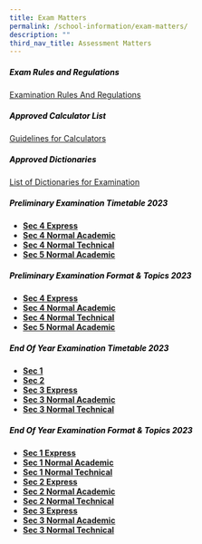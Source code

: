 ```yaml
---
title: Exam Matters
permalink: /school-information/exam-matters/
description: ""
third_nav_title: Assessment Matters
---
```

<h5 style="color:black">Exam Rules and Regulations</h5>

[Examination Rules And Regulations](/files/examination%20rules%20and%20regulations%202023.pdf)

<h5 style="color:black">Approved Calculator List</h5>

[Guidelines for Calculators](https://www.seab.gov.sg/)

<h5 style="color:black">Approved Dictionaries</h5>

[List of Dictionaries for Examination](https://www.seab.gov.sg/)


<h5 style="color:black">Preliminary Examination Timetable 2023
</h5>

*   **[Sec 4 Express](/files/4e%20prelim%20tt%2023%20v2.pdf)**
*   **[Sec 4 Normal Academic](/files/4na%20prelim%20tt%2023%20v2.pdf)**
*   **[Sec 4 Normal Technical](/files/4nt%20prelim%20tt%2023%20v2.pdf)**
*   **[Sec 5 Normal Academic](/files/5na%20prelim%20tt%2023%20v2.pdf)**



<h5 style="color:black">Preliminary Examination  Format &amp; Topics 2023</h5>

*   **[Sec 4 Express](/files/4e%20prelim%20topic%20&amp;%20format%2023.pdf)**
*   **[Sec 4 Normal Academic](/files/4na%20prelm%20topic%20and%20format%2023.pdf)**
*   **[Sec 4 Normal Technical](/files/4nt%20prelim%20%20topic%20and%20format%2023.pdf)**
*   **[Sec 5 Normal Academic](/files/5na%20prelim%20topic%20and%20format%2023.pdf)**


<h5 style="color:black">End Of Year Examination Timetable 2023
</h5>

*   **[Sec 1](/files/sec%201%20eye%20tt%2023.pdf)**
*   **[Sec 2](/files/sec%202%20eye%20tt%2023.pdf)**
*   **[Sec 3 Express](/files/s3e%20eye%20tt%2023.pdf)**
*   **[Sec 3 Normal Academic](/files/s3na%20eye%20%20tt%2023.pdf)**
*   **[Sec 3 Normal Technical](/files/s3nt%20eye%2023.pdf)**


<h5 style="color:black">End Of Year Examination  Format &amp; Topics 2023</h5>

*   **[Sec 1 Express](/files/s1%20e%20eye%20topic%20and%20format%20%2023.pdf)**
*   **[Sec 1 Normal Academic](/files/s1na%20eye%20topic%20and%20format%20%2023.pdf)**
*   **[Sec 1 Normal Technical](/files/s1nt%20eye%20topic%20and%20format%2023.pdf)**
*   **[Sec 2 Express](/files/s2exp%20eye%20topic%20and%20format%20%2023.pdf)**
*   **[Sec 2 Normal Academic](/files/s2na%20eye%20topic%20and%20format%20%2023.pdf)**
*   **[Sec 2 Normal Technical](/files/2nt%20eye%20topic%20and%20format%20%2023.pdf)**
*   **[Sec 3 Express](/files/3e%20eye%20topic%20and%20format%2023.pdf)**
*   **[Sec 3 Normal Academic](/files/3na%20eye%20topic%20format%2023.pdf)**
*   **[Sec 3 Normal Technical](/files/s3nt%20eye%20topic%20and%20format%2023.pdf)**